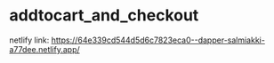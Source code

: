 # addtocart_and_checkout
netlify link: https://64e339cd544d5d6c7823eca0--dapper-salmiakki-a77dee.netlify.app/
